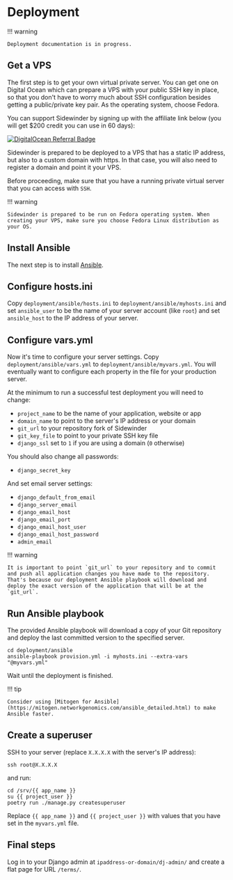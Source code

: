 # Deployment

!!! warning

    Deployment documentation is in progress.


## Get a VPS

The first step is to get your own virtual private server. You can get one on Digital Ocean which can prepare a VPS with your public SSH key in place, so that you don't have to worry much about SSH configuration besides getting a public/private key pair. As the operating system, choose Fedora.

You can support Sidewinder by signing up with the affiliate link below (you will get $200 credit you can use in 60 days):

[![DigitalOcean Referral Badge](https://web-platforms.sfo2.digitaloceanspaces.com/WWW/Badge%203.svg)](https://www.digitalocean.com/?refcode=04e320071eab&utm_campaign=Referral_Invite&utm_medium=Referral_Program&utm_source=badge)

Sidewinder is prepared to be deployed to a VPS that has a static IP address, but also to a custom domain with https. In that case, you will also need to register a domain and point it your VPS.

Before proceeding, make sure that you have a running private virtual server that you can access with `SSH`.

!!! warning

    Sidewinder is prepared to be run on Fedora operating system. When creating your VPS, make sure you choose Fedora Linux distribution as your OS.

## Install Ansible

The next step is to install [Ansible](https://docs.ansible.com/ansible/latest/installation_guide/intro_installation.html).

## Configure hosts.ini

Copy `deployment/ansible/hosts.ini` to  `deployment/ansible/myhosts.ini` and set `ansible_user` to be the name of your server account (like `root`) and set `ansible_host` to the IP address of your server.

## Configure vars.yml

Now it's time to configure your server settings. Copy `deployment/ansible/vars.yml` to `deployment/ansible/myvars.yml`. You will eventually want to configure each property in the file for your production server. 

At the minimum to run a successful test deployment you will need to change:

- `project_name` to be the name of your application, website or app
- `domain_name` to point to the server's IP address or your domain
- `git_url` to your repository fork of Sidewinder
- `git_key_file` to point to your private SSH key file
- `django_ssl` set to `1` if you are using a domain (`0` otherwise)

You should also change all passwords:

- `django_secret_key`

And set email server settings:

- `django_default_from_email`
- `django_server_email`
- `django_email_host`
- `django_email_port`
- `django_email_host_user`
- `django_email_host_password`
- `admin_email`

!!! warning

    It is important to point `git_url` to your repository and to commit and push all application changes you have made to the repository. That's because our deployment Ansible playbook will download and deploy the exact version of the application that will be at the `git_url`.

## Run Ansible playbook

The provided Ansible playbook will download a copy of your Git repository and deploy the last committed version to the specified server.

```
cd deployment/ansible 
ansible-playbook provision.yml -i myhosts.ini --extra-vars "@myvars.yml"
```

Wait until the deployment is finished.

!!! tip

    Consider using [Mitogen for Ansible](https://mitogen.networkgenomics.com/ansible_detailed.html) to make Ansible faster.

## Create a superuser

SSH to your server (replace `X.X.X.X` with the server's IP address):

```
ssh root@X.X.X.X
```

and run:

```
cd /srv/{{ app_name }}
su {{ project_user }}
poetry run ./manage.py createsuperuser
```

Replace `{{ app_name }}` and `{{ project_user }}` with values that you have set in the `myvars.yml` file.

## Final steps

Log in to your Django admin at `ipaddress-or-domain/dj-admin/` and create a flat page for URL `/terms/`.




